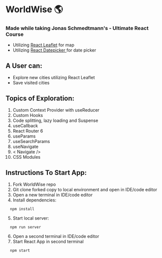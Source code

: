 # WorldWise 🌎

### Made while taking Jonas Schmedtmann's - Ultimate React Course

- Utilizing <a href="https://react-leaflet.js.org/">React Leaflet</a> for map
- Utilizing <a href="https://reactdatepicker.com/">React Datepicker </a> for date picker

## A User can:

- Explore new cities utilizing React Leaflet
- Save visited cities

## Topics of Exploration:

1. Custom Context Provider with useReducer
2. Custom Hooks
3. Code splitting, lazy loading and Suspense
4. useCallback
5. React Router 6
6. useParams
7. useSearchParams
8. useNavigate
9. < Navigate />
10. CSS Modules

## Instructions To Start App:

1. Fork WorldWise repo
2. Git clone forked copy to local environment and open in IDE/code editor
3. Open a new terminal in IDE/code editor
4. Install dependencies:

```
  npm install
```

5. Start local server:

```
  npm run server
```

6. Open a second terminal in IDE/code editor
7. Start React App in second terminal

```
  npm start
```
